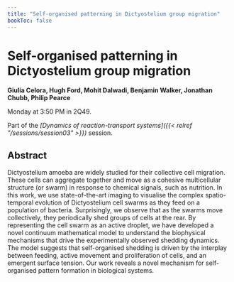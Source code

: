 ```yaml
---
title: "Self-organised patterning in Dictyostelium group migration"
bookToc: false
---
```


# Self-organised patterning in Dictyostelium group migration

**Giulia Celora, Hugh Ford, Mohit Dalwadi, Benjamin Walker, Jonathan Chubb, Philip Pearce**

Monday at 3:50 PM in 2Q49.

Part of the *[Dynamics of reaction-transport systems]({{< relref "/sessions/session03" >}})* session.

## Abstract

Dictyostelium amoeba are widely studied for their collective cell migration. These cells can aggregate together and move as a cohesive multicellular structure (or swarm) in response to chemical signals, such as nutrition. In this work, we use state-of-the-art imaging to visualise the complex spatio-temporal evolution of Dictyostelium cell swarms as they feed on a population of bacteria. Surprisingly, we observe that as the swarms move collectively, they periodically shed groups of cells at the rear. By representing the cell swarm as an active droplet, we have developed a novel continuum mathematical model to understand the biophysical mechanisms that drive the experimentally observed shedding dynamics. The model suggests that self-organised shedding is driven by the interplay between feeding, active movement and proliferation of cells, and an emergent surface tension. Our work reveals a novel mechanism for self-organised pattern formation in biological systems.


